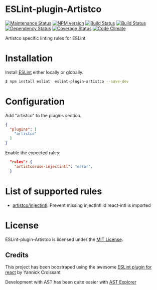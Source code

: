ESLint-plugin-Artistco
===================

[![Maintenance Status][status-image]][status-url]
[![NPM version][npm-image]][npm-url]
[![Build Status][travis-image]][travis-url]
[![Build Status][appveyor-image]][appveyor-url]
[![Dependency Status][deps-image]][deps-url]
[![Coverage Status][coverage-image]][coverage-url]
[![Code Climate][climate-image]][climate-url]

Artistco specific linting rules for ESLint

# Installation

Install [ESLint](https://www.github.com/eslint/eslint) either locally or globally.

```sh
$ npm install eslint  eslint-plugin-artistco --save-dev
```

# Configuration

Add "artistco" to the plugins section.

```json
{
  "plugins": [
    "artistco"
  ]
}
```

Enable the expected rules:

```json
  "rules": {
    "artistco/use-injectintl": "error",
  }
```

# List of supported rules

* [artistco/injectintl](docs/rules/use-injectintl.md): Prevent missing injectIntl id react-intl is imported

# License

ESLint-plugin-Artistco is licensed under the [MIT License](http://www.opensource.org/licenses/mit-license.php).

## Credits

This project has been boostraped using the awesome [ESLint plugin for react](https://github.com/yannickcr/eslint-plugin-react) by Yannick Croissant

Development with AST has been quite easier with [AST Explorer](https://astexplorer.net)

[npm-url]: https://npmjs.org/package/eslint-plugin-artistco
[npm-image]: https://img.shields.io/npm/v/eslint-plugin-artistco.svg

[travis-url]: https://travis-ci.org/svengau/eslint-plugin-artistco
[travis-image]: https://img.shields.io/travis/svengau/eslint-plugin-artistco/master.svg

[appveyor-url]: https://ci.appveyor.com/project/svengau/eslint-plugin-artistco
[appveyor-image]: https://img.shields.io/appveyor/ci/svengau/eslint-plugin-artistco/master.svg

[deps-url]: https://david-dm.org/svengau/eslint-plugin-artistco
[deps-image]: https://img.shields.io/david/dev/svengau/eslint-plugin-artistco.svg

[coverage-url]: https://coveralls.io/r/svengau/eslint-plugin-artistco?branch=master
[coverage-image]: https://img.shields.io/coveralls/svengau/eslint-plugin-artistco/master.svg

[climate-url]: https://codeclimate.com/github/svengau/eslint-plugin-artistco
[climate-image]: https://img.shields.io/codeclimate/github/svengau/eslint-plugin-artistco.svg

[status-url]: https://github.com/svengau/eslint-plugin-artistco/pulse
[status-image]: https://img.shields.io/badge/status-maintained-brightgreen.svg
